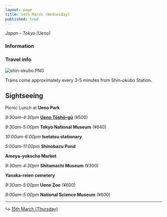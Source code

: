 ```yaml
---
layout: page
title: 14th March (Wednesday)
published: true
---
```

_Japan - Tokyo (Ueno)_

### Information

### Travel info

![shin-okubo.PNG]({{site.baseurl}}/days/week1/shin-okubo.PNG)

Trains come approximately every 3-5 minutes from Shin-okubo Station.

##  Sightseeing

Picnic Lunch at **Ueno Park**

_9:30am-4:30pm_ **[Ueno Tōshō-gū](/locations/uenoshrine)** (¥500)

_9:30am-5:00pm_ **Tokyo National Museum** (¥640)

_10:00am-6:00pm_ **Isetatsu stationary**

_5:00am-11:00pm_ **Shinobazu Pond**

**Ameya-yokocho Market**

_9:30am-4:30pm_ **Shitamachi Museum** (¥300)

**Yanaka-reien cemetery**

_9:30am-5:00pm_ **Ueno Zoo** (¥600)

_9:00am-5:00pm_ **National Science Museum** (¥600)

<hr>

↪ [15th March (Thursday)](/days/week1/15mar)
